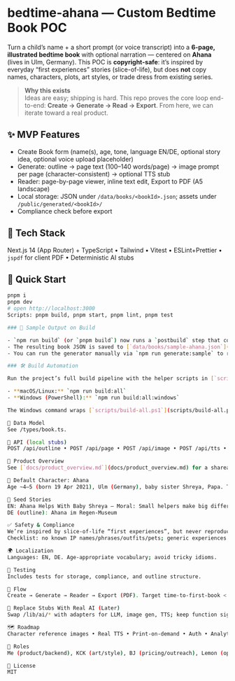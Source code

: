 # bedtime-ahana — Custom Bedtime Book POC

Turn a child’s name + a short prompt (or voice transcript) into a **6-page, illustrated bedtime book** with optional narration — centered on **Ahana** (lives in Ulm, Germany). This POC is **copyright-safe**: it’s inspired by everyday “first experiences” stories (slice-of-life), but does **not** copy names, characters, plots, art styles, or trade dress from existing series.

> **Why this exists**  
> Ideas are easy; shipping is hard. This repo proves the core loop end-to-end: **Create → Generate → Read → Export**. From here, we can iterate toward a real product.

## ✨ MVP Features
- Create Book form (name(s), age, tone, language EN/DE, optional story idea, optional voice upload placeholder)
- Generate: outline → page text (100–140 words/page) → image prompt per page (character-consistent) → optional TTS stub
- Reader: page-by-page viewer, inline text edit, Export to PDF (A5 landscape)
- Local storage: JSON under `/data/books/<bookId>.json`; assets under `/public/generated/<bookId>/`
- Compliance check before export

## 🧱 Tech Stack
Next.js 14 (App Router) + TypeScript • Tailwind • Vitest • ESLint+Prettier • `jspdf` for client PDF • Deterministic AI stubs

## 🚀 Quick Start
```bash
pnpm i
pnpm dev
# open http://localhost:3000
Scripts: pnpm build, pnpm start, pnpm lint, pnpm test

### 📘 Sample Output on Build

- `npm run build` (or `pnpm build`) now runs a `postbuild` step that compiles a demo story using the local generation stubs.
- The resulting book JSON is saved to [`data/books/sample-ahana.json`](data/books/sample-ahana.json) and the exported PDF is written to [`public/generated/sample-ahana/book.pdf`](public/generated/sample-ahana/book.pdf).
- You can run the generator manually via `npm run generate:sample` to refresh the assets, or open the reader at [/reader/sample-ahana](http://localhost:3000/reader/sample-ahana) after starting the dev server.

### 🛠 Build Automation

Run the project’s full build pipeline with the helper scripts in [`scripts/`](scripts/):

- **macOS/Linux:** `npm run build:all`
- **Windows (PowerShell):** `npm run build:all:windows`

The Windows command wraps [`scripts/build-all.ps1`](scripts/build-all.ps1), which mirrors the logic of the Bash script used on Unix-like systems.

🧩 Data Model
See /types/book.ts.

🔌 API (local stubs)
POST /api/outline • POST /api/page • POST /api/image • POST /api/tts • POST /api/export

📘 Product Overview
See [`docs/product_overview.md`](docs/product_overview.md) for a shareable, narrative summary you can pass along to teammates or friends.

👧 Default Character: Ahana
Age ~4–5 (born 19 Apr 2021), Ulm (Germany), baby sister Shreya, Papa. Traits: curious, kind, gentle helper. Sidekick: plush bunny. Visuals: soft watercolor, warm light, simple non-derivative outfits.

🌱 Seed Stories
EN: Ahana Helps With Baby Shreya — Moral: Small helpers make big differences.
DE (outline): Ahana im Regen-Museum

✅ Safety & Compliance
We’re inspired by slice-of-life “first experiences”, but never reproduce specific expression from existing works.
Checklist: no known IP names/phrases/outfits/pets; generic experiences only; art prompts avoid franchise-like motifs; titles/metadata are original.

🌍 Localization
Languages: EN, DE. Age-appropriate vocabulary; avoid tricky idioms.

🧪 Testing
Includes tests for storage, compliance, and outline structure.

🧭 Flow
Create → Generate → Reader → Export (PDF). Target time-to-first-book < 3 minutes.

🔁 Replace Stubs With Real AI (Later)
Swap /lib/ai/* with adapters for LLM, image gen, TTS; keep function signatures.

🗺️ Roadmap
Character reference images • Real TTS • Print-on-demand • Auth • Analytics • Pricing tests • Accessibility

👥 Roles
Me (product/backend), KCK (art/style), BJ (pricing/outreach), Lemon (ops/content/localization/privacy).

📄 License
MIT
